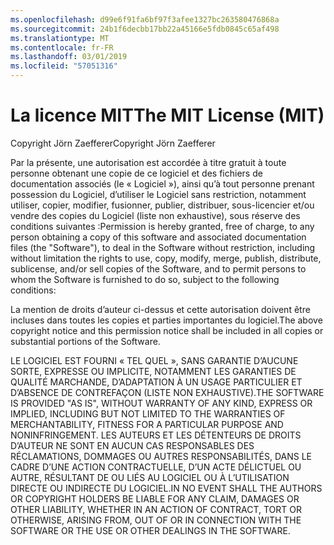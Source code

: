 ```yaml
---
ms.openlocfilehash: d99e6f91fa6bf97f3afee1327bc263580476868a
ms.sourcegitcommit: 24b1f6decbb17bb22a45166e5fdb0845c65af498
ms.translationtype: MT
ms.contentlocale: fr-FR
ms.lasthandoff: 03/01/2019
ms.locfileid: "57051316"
---
```

<a name="the-mit-license-mit"></a><span data-ttu-id="ea76e-101">La licence MIT</span><span class="sxs-lookup"><span data-stu-id="ea76e-101">The MIT License (MIT)</span></span>
=====================

<span data-ttu-id="ea76e-102">Copyright Jörn Zaefferer</span><span class="sxs-lookup"><span data-stu-id="ea76e-102">Copyright Jörn Zaefferer</span></span>

<span data-ttu-id="ea76e-103">Par la présente, une autorisation est accordée à titre gratuit à toute personne obtenant une copie de ce logiciel et des fichiers de documentation associés (le « Logiciel »), ainsi qu’à tout personne prenant possession du Logiciel, d’utiliser le Logiciel sans restriction, notamment utiliser, copier, modifier, fusionner, publier, distribuer, sous-licencier et/ou vendre des copies du Logiciel (liste non exhaustive), sous réserve des conditions suivantes :</span><span class="sxs-lookup"><span data-stu-id="ea76e-103">Permission is hereby granted, free of charge, to any person obtaining a copy of this software and associated documentation files (the "Software"), to deal in the Software without restriction, including without limitation the rights to use, copy, modify, merge, publish, distribute, sublicense, and/or sell copies of the Software, and to permit persons to whom the Software is furnished to do so, subject to the following conditions:</span></span>

<span data-ttu-id="ea76e-104">La mention de droits d’auteur ci-dessus et cette autorisation doivent être incluses dans toutes les copies et parties importantes du logiciel.</span><span class="sxs-lookup"><span data-stu-id="ea76e-104">The above copyright notice and this permission notice shall be included in all copies or substantial portions of the Software.</span></span>

<span data-ttu-id="ea76e-105">LE LOGICIEL EST FOURNI « TEL QUEL », SANS GARANTIE D’AUCUNE SORTE, EXPRESSE OU IMPLICITE, NOTAMMENT LES GARANTIES DE QUALITÉ MARCHANDE, D’ADAPTATION À UN USAGE PARTICULIER ET D’ABSENCE DE CONTREFAÇON (LISTE NON EXHAUSTIVE).</span><span class="sxs-lookup"><span data-stu-id="ea76e-105">THE SOFTWARE IS PROVIDED "AS IS", WITHOUT WARRANTY OF ANY KIND, EXPRESS OR IMPLIED, INCLUDING BUT NOT LIMITED TO THE WARRANTIES OF MERCHANTABILITY, FITNESS FOR A PARTICULAR PURPOSE AND NONINFRINGEMENT.</span></span> <span data-ttu-id="ea76e-106">LES AUTEURS ET LES DÉTENTEURS DE DROITS D’AUTEUR NE SONT EN AUCUN CAS RESPONSABLES DES RÉCLAMATIONS, DOMMAGES OU AUTRES RESPONSABILITÉS, DANS LE CADRE D’UNE ACTION CONTRACTUELLE, D’UN ACTE DÉLICTUEL OU AUTRE, RÉSULTANT DE OU LIÉS AU LOGICIEL OU À L’UTILISATION DIRECTE OU INDIRECTE DU LOGICIEL.</span><span class="sxs-lookup"><span data-stu-id="ea76e-106">IN NO EVENT SHALL THE AUTHORS OR COPYRIGHT HOLDERS BE LIABLE FOR ANY CLAIM, DAMAGES OR OTHER LIABILITY, WHETHER IN AN ACTION OF CONTRACT, TORT OR OTHERWISE, ARISING FROM, OUT OF OR IN CONNECTION WITH THE SOFTWARE OR THE USE OR OTHER DEALINGS IN THE SOFTWARE.</span></span>
